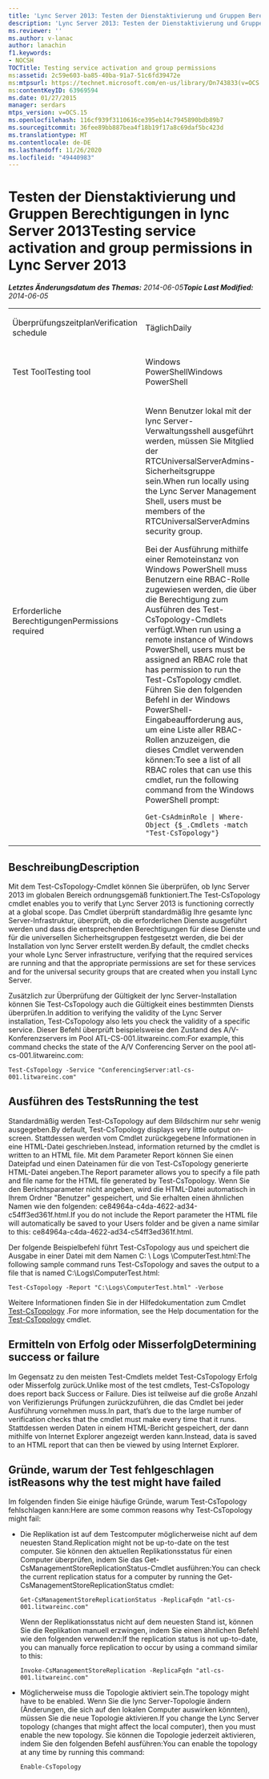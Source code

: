 ```yaml
---
title: 'Lync Server 2013: Testen der Dienstaktivierung und Gruppen Berechtigungen'
description: 'Lync Server 2013: Testen der Dienstaktivierung und Gruppen Berechtigungen.'
ms.reviewer: ''
ms.author: v-lanac
author: lanachin
f1.keywords:
- NOCSH
TOCTitle: Testing service activation and group permissions
ms:assetid: 2c59e603-ba85-40ba-91a7-51c6fd39472e
ms:mtpsurl: https://technet.microsoft.com/en-us/library/Dn743833(v=OCS.15)
ms:contentKeyID: 63969594
ms.date: 01/27/2015
manager: serdars
mtps_version: v=OCS.15
ms.openlocfilehash: 116cf939f3110616ce395eb14c7945890bdb89b7
ms.sourcegitcommit: 36fee89bb887bea4f18b19f17a8c69daf5bc423d
ms.translationtype: MT
ms.contentlocale: de-DE
ms.lasthandoff: 11/26/2020
ms.locfileid: "49440983"
---
```

# <a name="testing-service-activation-and-group-permissions-in-lync-server-2013"></a><span data-ttu-id="1e409-103">Testen der Dienstaktivierung und Gruppen Berechtigungen in lync Server 2013</span><span class="sxs-lookup"><span data-stu-id="1e409-103">Testing service activation and group permissions in Lync Server 2013</span></span>

<div data-xmlns="http://www.w3.org/1999/xhtml">

<div class="topic" data-xmlns="http://www.w3.org/1999/xhtml" data-msxsl="urn:schemas-microsoft-com:xslt" data-cs="https://msdn.microsoft.com/">

<div data-asp="https://msdn2.microsoft.com/asp">



</div>

<div id="mainSection">

<div id="mainBody"><span data-ttu-id="1e409-104">

<span> </span></span><span class="sxs-lookup"><span data-stu-id="1e409-104">

<span> </span></span></span>

<span data-ttu-id="1e409-105">_**Letztes Änderungsdatum des Themas:** 2014-06-05_</span><span class="sxs-lookup"><span data-stu-id="1e409-105">_**Topic Last Modified:** 2014-06-05_</span></span>


<table>
<colgroup>
<col style="width: 50%" />
<col style="width: 50%" />
</colgroup>
<tbody>
<tr class="odd">
<td><p><span data-ttu-id="1e409-106">Überprüfungszeitplan</span><span class="sxs-lookup"><span data-stu-id="1e409-106">Verification schedule</span></span></p></td>
<td><p><span data-ttu-id="1e409-107">Täglich</span><span class="sxs-lookup"><span data-stu-id="1e409-107">Daily</span></span></p></td>
</tr>
<tr class="even">
<td><p><span data-ttu-id="1e409-108">Test Tool</span><span class="sxs-lookup"><span data-stu-id="1e409-108">Testing tool</span></span></p></td>
<td><p><span data-ttu-id="1e409-109">Windows PowerShell</span><span class="sxs-lookup"><span data-stu-id="1e409-109">Windows PowerShell</span></span></p></td>
</tr>
<tr class="odd">
<td><p><span data-ttu-id="1e409-110">Erforderliche Berechtigungen</span><span class="sxs-lookup"><span data-stu-id="1e409-110">Permissions required</span></span></p></td>
<td><p><span data-ttu-id="1e409-111">Wenn Benutzer lokal mit der lync Server-Verwaltungsshell ausgeführt werden, müssen Sie Mitglied der RTCUniversalServerAdmins-Sicherheitsgruppe sein.</span><span class="sxs-lookup"><span data-stu-id="1e409-111">When run locally using the Lync Server Management Shell, users must be members of the RTCUniversalServerAdmins security group.</span></span></p>
<p><span data-ttu-id="1e409-112">Bei der Ausführung mithilfe einer Remoteinstanz von Windows PowerShell muss Benutzern eine RBAC-Rolle zugewiesen werden, die über die Berechtigung zum Ausführen des Test-CsTopology-Cmdlets verfügt.</span><span class="sxs-lookup"><span data-stu-id="1e409-112">When run using a remote instance of Windows PowerShell, users must be assigned an RBAC role that has permission to run the Test-CsTopology cmdlet.</span></span> <span data-ttu-id="1e409-113">Führen Sie den folgenden Befehl in der Windows PowerShell-Eingabeaufforderung aus, um eine Liste aller RBAC-Rollen anzuzeigen, die dieses Cmdlet verwenden können:</span><span class="sxs-lookup"><span data-stu-id="1e409-113">To see a list of all RBAC roles that can use this cmdlet, run the following command from the Windows PowerShell prompt:</span></span></p>
<pre><code>Get-CsAdminRole | Where-Object {$_.Cmdlets -match &quot;Test-CsTopology&quot;}</code></pre></td>
</tr>
</tbody>
</table>


<div>

## <a name="description"></a><span data-ttu-id="1e409-114">Beschreibung</span><span class="sxs-lookup"><span data-stu-id="1e409-114">Description</span></span>

<span data-ttu-id="1e409-115">Mit dem Test-CsTopology-Cmdlet können Sie überprüfen, ob lync Server 2013 im globalen Bereich ordnungsgemäß funktioniert.</span><span class="sxs-lookup"><span data-stu-id="1e409-115">The Test-CsTopology cmdlet enables you to verify that Lync Server 2013 is functioning correctly at a global scope.</span></span> <span data-ttu-id="1e409-116">Das Cmdlet überprüft standardmäßig Ihre gesamte lync Server-Infrastruktur, überprüft, ob die erforderlichen Dienste ausgeführt werden und dass die entsprechenden Berechtigungen für diese Dienste und für die universellen Sicherheitsgruppen festgesetzt werden, die bei der Installation von lync Server erstellt werden.</span><span class="sxs-lookup"><span data-stu-id="1e409-116">By default, the cmdlet checks your whole Lync Server infrastructure, verifying that the required services are running and that the appropriate permissions are set for these services and for the universal security groups that are created when you install Lync Server.</span></span>

<span data-ttu-id="1e409-117">Zusätzlich zur Überprüfung der Gültigkeit der lync Server-Installation können Sie Test-CsTopology auch die Gültigkeit eines bestimmten Diensts überprüfen.</span><span class="sxs-lookup"><span data-stu-id="1e409-117">In addition to verifying the validity of the Lync Server installation, Test-CsTopology also lets you check the validity of a specific service.</span></span> <span data-ttu-id="1e409-118">Dieser Befehl überprüft beispielsweise den Zustand des A/V-Konferenzservers im Pool ATL-CS-001.litwareinc.com:</span><span class="sxs-lookup"><span data-stu-id="1e409-118">For example, this command checks the state of the A/V Conferencing Server on the pool atl-cs-001.litwareinc.com:</span></span>

    Test-CsTopology -Service "ConferencingServer:atl-cs-001.litwareinc.com"

</div>

<div>

## <a name="running-the-test"></a><span data-ttu-id="1e409-119">Ausführen des Tests</span><span class="sxs-lookup"><span data-stu-id="1e409-119">Running the test</span></span>

<span data-ttu-id="1e409-120">Standardmäßig werden Test-CsTopology auf dem Bildschirm nur sehr wenig ausgegeben.</span><span class="sxs-lookup"><span data-stu-id="1e409-120">By default, Test-CsTopology displays very little output on-screen.</span></span> <span data-ttu-id="1e409-121">Stattdessen werden vom Cmdlet zurückgegebene Informationen in eine HTML-Datei geschrieben.</span><span class="sxs-lookup"><span data-stu-id="1e409-121">Instead, information returned by the cmdlet is written to an HTML file.</span></span> <span data-ttu-id="1e409-122">Mit dem Parameter Report können Sie einen Dateipfad und einen Dateinamen für die von Test-CsTopology generierte HTML-Datei angeben.</span><span class="sxs-lookup"><span data-stu-id="1e409-122">The Report parameter allows you to specify a file path and file name for the HTML file generated by Test-CsTopology.</span></span> <span data-ttu-id="1e409-123">Wenn Sie den Berichtsparameter nicht angeben, wird die HTML-Datei automatisch in Ihrem Ordner "Benutzer" gespeichert, und Sie erhalten einen ähnlichen Namen wie den folgenden: ce84964a-c4da-4622-ad34-c54ff3ed361f.html.</span><span class="sxs-lookup"><span data-stu-id="1e409-123">If you do not include the Report parameter the HTML file will automatically be saved to your Users folder and be given a name similar to this: ce84964a-c4da-4622-ad34-c54ff3ed361f.html.</span></span>

<span data-ttu-id="1e409-124">Der folgende Beispielbefehl führt Test-CsTopology aus und speichert die Ausgabe in einer Datei mit dem Namen C: \\ Logs \\ComputerTest.html:</span><span class="sxs-lookup"><span data-stu-id="1e409-124">The following sample command runs Test-CsTopology and saves the output to a file that is named C:\\Logs\\ComputerTest.html:</span></span>

    Test-CsTopology -Report "C:\Logs\ComputerTest.html" -Verbose

<span data-ttu-id="1e409-125">Weitere Informationen finden Sie in der Hilfedokumentation zum Cmdlet [Test-CsTopology](https://docs.microsoft.com/powershell/module/skype/Test-CsTopology) .</span><span class="sxs-lookup"><span data-stu-id="1e409-125">For more information, see the Help documentation for the [Test-CsTopology](https://docs.microsoft.com/powershell/module/skype/Test-CsTopology) cmdlet.</span></span>

</div>

<div>

## <a name="determining-success-or-failure"></a><span data-ttu-id="1e409-126">Ermitteln von Erfolg oder Misserfolg</span><span class="sxs-lookup"><span data-stu-id="1e409-126">Determining success or failure</span></span>

<span data-ttu-id="1e409-127">Im Gegensatz zu den meisten Test-Cmdlets meldet Test-CsTopology Erfolg oder Misserfolg zurück.</span><span class="sxs-lookup"><span data-stu-id="1e409-127">Unlike most of the test cmdlets, Test-CsTopology does report back Success or Failure.</span></span> <span data-ttu-id="1e409-128">Dies ist teilweise auf die große Anzahl von Verifizierungs Prüfungen zurückzuführen, die das Cmdlet bei jeder Ausführung vornehmen muss.</span><span class="sxs-lookup"><span data-stu-id="1e409-128">In part, that’s due to the large number of verification checks that the cmdlet must make every time that it runs.</span></span> <span data-ttu-id="1e409-129">Stattdessen werden Daten in einem HTML-Bericht gespeichert, der dann mithilfe von Internet Explorer angezeigt werden kann.</span><span class="sxs-lookup"><span data-stu-id="1e409-129">Instead, data is saved to an HTML report that can then be viewed by using Internet Explorer.</span></span>

</div>

<div>

## <a name="reasons-why-the-test-might-have-failed"></a><span data-ttu-id="1e409-130">Gründe, warum der Test fehlgeschlagen ist</span><span class="sxs-lookup"><span data-stu-id="1e409-130">Reasons why the test might have failed</span></span>

<span data-ttu-id="1e409-131">Im folgenden finden Sie einige häufige Gründe, warum Test-CsTopology fehlschlagen kann:</span><span class="sxs-lookup"><span data-stu-id="1e409-131">Here are some common reasons why Test-CsTopology might fail:</span></span>

  - <span data-ttu-id="1e409-132">Die Replikation ist auf dem Testcomputer möglicherweise nicht auf dem neuesten Stand.</span><span class="sxs-lookup"><span data-stu-id="1e409-132">Replication might not be up-to-date on the test computer.</span></span> <span data-ttu-id="1e409-133">Sie können den aktuellen Replikationsstatus für einen Computer überprüfen, indem Sie das Get-CsManagementStoreReplicationStatus-Cmdlet ausführen:</span><span class="sxs-lookup"><span data-stu-id="1e409-133">You can check the current replication status for a computer by running the Get-CsManagementStoreReplicationStatus cmdlet:</span></span>
    
        Get-CsManagementStoreReplicationStatus -ReplicaFqdn "atl-cs-001.litwareinc.com"
    
    <span data-ttu-id="1e409-134">Wenn der Replikationsstatus nicht auf dem neuesten Stand ist, können Sie die Replikation manuell erzwingen, indem Sie einen ähnlichen Befehl wie den folgenden verwenden:</span><span class="sxs-lookup"><span data-stu-id="1e409-134">If the replication status is not up-to-date, you can manually force replication to occur by using a command similar to this:</span></span>
    
        Invoke-CsManagementStoreReplication -ReplicaFqdn "atl-cs-001.litwareinc.com"

  - <span data-ttu-id="1e409-135">Möglicherweise muss die Topologie aktiviert sein.</span><span class="sxs-lookup"><span data-stu-id="1e409-135">The topology might have to be enabled.</span></span> <span data-ttu-id="1e409-136">Wenn Sie die lync Server-Topologie ändern (Änderungen, die sich auf den lokalen Computer auswirken könnten), müssen Sie die neue Topologie aktivieren.</span><span class="sxs-lookup"><span data-stu-id="1e409-136">If you change the Lync Server topology (changes that might affect the local computer), then you must enable the new topology.</span></span> <span data-ttu-id="1e409-137">Sie können die Topologie jederzeit aktivieren, indem Sie den folgenden Befehl ausführen:</span><span class="sxs-lookup"><span data-stu-id="1e409-137">You can enable the topology at any time by running this command:</span></span>
    
        Enable-CsTopology

<span data-ttu-id="1e409-138"></div>

</div>

<span> </span>

</div>

</div>

</span><span class="sxs-lookup"><span data-stu-id="1e409-138"></div>

</div>

<span> </span>

</div>

</div>

</span></span></div>

